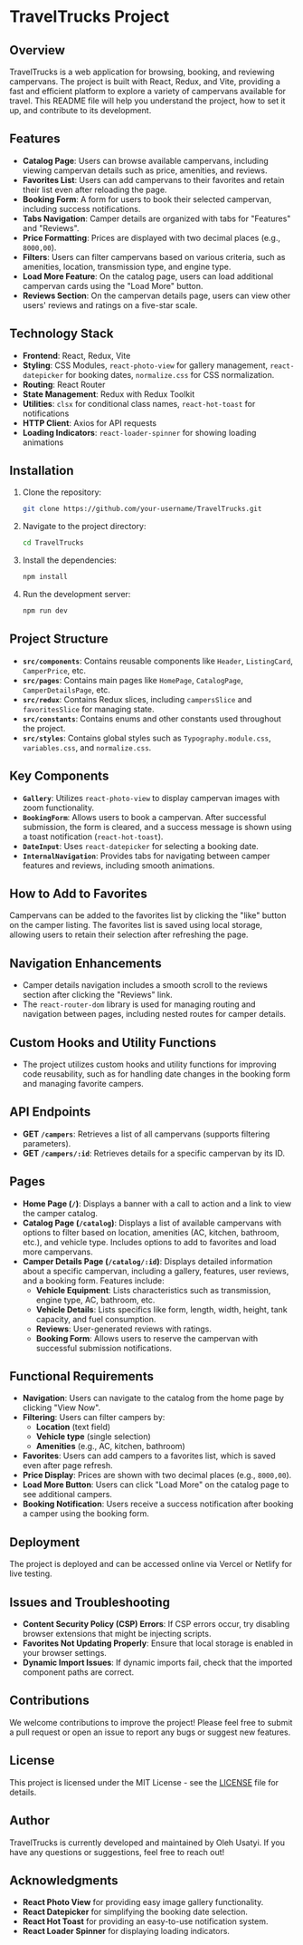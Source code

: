 # TravelTrucks Project

## Overview

TravelTrucks is a web application for browsing, booking, and reviewing campervans. The project is built with React, Redux, and Vite, providing a fast and efficient platform to explore a variety of campervans available for travel. This README file will help you understand the project, how to set it up, and contribute to its development.

## Features

- **Catalog Page**: Users can browse available campervans, including viewing campervan details such as price, amenities, and reviews.
- **Favorites List**: Users can add campervans to their favorites and retain their list even after reloading the page.
- **Booking Form**: A form for users to book their selected campervan, including success notifications.
- **Tabs Navigation**: Camper details are organized with tabs for "Features" and "Reviews".
- **Price Formatting**: Prices are displayed with two decimal places (e.g., `8000,00`).
- **Filters**: Users can filter campervans based on various criteria, such as amenities, location, transmission type, and engine type.
- **Load More Feature**: On the catalog page, users can load additional campervan cards using the "Load More" button.
- **Reviews Section**: On the campervan details page, users can view other users' reviews and ratings on a five-star scale.

## Technology Stack

- **Frontend**: React, Redux, Vite
- **Styling**: CSS Modules, `react-photo-view` for gallery management, `react-datepicker` for booking dates, `normalize.css` for CSS normalization.
- **Routing**: React Router
- **State Management**: Redux with Redux Toolkit
- **Utilities**: `clsx` for conditional class names, `react-hot-toast` for notifications
- **HTTP Client**: Axios for API requests
- **Loading Indicators**: `react-loader-spinner` for showing loading animations

## Installation

1. Clone the repository:
   ```sh
   git clone https://github.com/your-username/TravelTrucks.git
   ```
2. Navigate to the project directory:
   ```sh
   cd TravelTrucks
   ```
3. Install the dependencies:
   ```sh
   npm install
   ```
4. Run the development server:
   ```sh
   npm run dev
   ```

## Project Structure

- **`src/components`**: Contains reusable components like `Header`, `ListingCard`, `CamperPrice`, etc.
- **`src/pages`**: Contains main pages like `HomePage`, `CatalogPage`, `CamperDetailsPage`, etc.
- **`src/redux`**: Contains Redux slices, including `campersSlice` and `favoritesSlice` for managing state.
- **`src/constants`**: Contains enums and other constants used throughout the project.
- **`src/styles`**: Contains global styles such as `Typography.module.css`, `variables.css`, and `normalize.css`.

## Key Components

- **`Gallery`**: Utilizes `react-photo-view` to display campervan images with zoom functionality.
- **`BookingForm`**: Allows users to book a campervan. After successful submission, the form is cleared, and a success message is shown using a toast notification (`react-hot-toast`).
- **`DateInput`**: Uses `react-datepicker` for selecting a booking date.
- **`InternalNavigation`**: Provides tabs for navigating between camper features and reviews, including smooth animations.

## How to Add to Favorites

Campervans can be added to the favorites list by clicking the "like" button on the camper listing. The favorites list is saved using local storage, allowing users to retain their selection after refreshing the page.

## Navigation Enhancements

- Camper details navigation includes a smooth scroll to the reviews section after clicking the "Reviews" link.
- The `react-router-dom` library is used for managing routing and navigation between pages, including nested routes for camper details.

## Custom Hooks and Utility Functions

- The project utilizes custom hooks and utility functions for improving code reusability, such as for handling date changes in the booking form and managing favorite campers.


## API Endpoints

- **GET `/campers`**: Retrieves a list of all campervans (supports filtering parameters).
- **GET `/campers/:id`**: Retrieves details for a specific campervan by its ID.

## Pages

- **Home Page (`/`)**: Displays a banner with a call to action and a link to view the camper catalog.
- **Catalog Page (`/catalog`)**: Displays a list of available campervans with options to filter based on location, amenities (AC, kitchen, bathroom, etc.), and vehicle type. Includes options to add to favorites and load more campervans.
- **Camper Details Page (`/catalog/:id`)**: Displays detailed information about a specific campervan, including a gallery, features, user reviews, and a booking form. Features include:
  - **Vehicle Equipment**: Lists characteristics such as transmission, engine type, AC, bathroom, etc.
  - **Vehicle Details**: Lists specifics like form, length, width, height, tank capacity, and fuel consumption.
  - **Reviews**: User-generated reviews with ratings.
  - **Booking Form**: Allows users to reserve the campervan with successful submission notifications.

## Functional Requirements

- **Navigation**: Users can navigate to the catalog from the home page by clicking "View Now".
- **Filtering**: Users can filter campers by:
  - **Location** (text field)
  - **Vehicle type** (single selection)
  - **Amenities** (e.g., AC, kitchen, bathroom)
- **Favorites**: Users can add campers to a favorites list, which is saved even after page refresh.
- **Price Display**: Prices are shown with two decimal places (e.g., `8000,00`).
- **Load More Button**: Users can click "Load More" on the catalog page to see additional campers.
- **Booking Notification**: Users receive a success notification after booking a camper using the booking form.

## Deployment

The project is deployed and can be accessed online via Vercel or Netlify for live testing.

## Issues and Troubleshooting

- **Content Security Policy (CSP) Errors**: If CSP errors occur, try disabling browser extensions that might be injecting scripts.
- **Favorites Not Updating Properly**: Ensure that local storage is enabled in your browser settings.
- **Dynamic Import Issues**: If dynamic imports fail, check that the imported component paths are correct.

## Contributions

We welcome contributions to improve the project! Please feel free to submit a pull request or open an issue to report any bugs or suggest new features.

## License

This project is licensed under the MIT License - see the [LICENSE](LICENSE) file for details.

## Author

TravelTrucks is currently developed and maintained by Oleh Usatyi. If you have any questions or suggestions, feel free to reach out!

## Acknowledgments

- **React Photo View** for providing easy image gallery functionality.
- **React Datepicker** for simplifying the booking date selection.
- **React Hot Toast** for providing an easy-to-use notification system.
- **React Loader Spinner** for displaying loading indicators.

